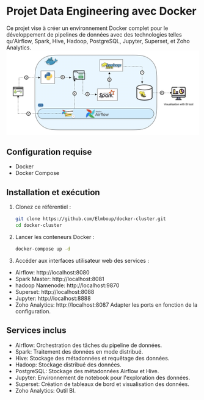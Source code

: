 # Projet Data Engineering avec Docker

Ce projet vise à créer un environnement Docker complet pour le développement de pipelines de données avec des technologies telles qu'Airflow, Spark, Hive, Hadoop, PostgreSQL, Jupyter, Superset, et Zoho Analytics.
![weather data pipeline image](https://github.com/Elmboup/docker-cluster/blob/main/pipeline.jpg?raw=true)

## Configuration requise
- Docker
- Docker Compose

## Installation et exécution

1. Clonez ce référentiel :
   ```bash
   git clone https://github.com/Elmboup/docker-cluster.git
   cd docker-cluster

1. Lancer les conteneurs Docker :
   ```bash
   docker-compose up -d

2. Accéder aux interfaces utilisateur web des services :
  
- Airflow: http://localhost:8080
- Spark Master: http://localhost:8081
- hadoop Namenode: http://localhost:9870
- Superset: http://localhost:8088
- Jupyter: http://localhost:8888
- Zoho Analytics: http://localhost:8087
Adapter les ports en fonction de la configuration. 

## Services inclus
- Airflow: Orchestration des tâches du pipeline de données.
- Spark: Traitement des données en mode distribué.
- Hive: Stockage des métadonnées et requêtage des données.
- Hadoop: Stockage distribué des données.
- PostgreSQL: Stockage des métadonnées Airflow et Hive.
- Jupyter: Environnement de notebook pour l'exploration des données.
- Superset: Création de tableaux de bord et visualisation des données.
- Zoho Analytics: Outil BI.



